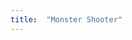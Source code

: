 ```yaml
---
title:  "Monster Shooter"
---
```

<!--externe lib bestanden-->
<script src="https://cdn.jsdelivr.net/npm/p5@1.2.0/lib/p5.js"></script>
<script src="/javascript/lib/p5.play.js"></script>

<!--lib bestanden-->
<script src="/javascript/lib/Game.js"></script>
<script src="/javascript/lib/GameCanvas.js"></script>
<script src="/javascript/lib/GameObject.js"></script>

<!--game objecten-->
<script src="/javascript/classes/GameObject/Monster.js"></script>
<script src="/javascript/classes/GameObject/Robot.js"></script>
<script src="/javascript/classes/GameObject/Zombie.js"></script>
<script src="/javascript/classes/GameObject/Tile.js"></script>
<script src="/javascript/classes/GameObject/Gold.js"></script>
<script src="/javascript/classes/GameObject/Player.js"></script>



<!--game class-->
<script src="/javascript/classes/MonsterEscaper.js"></script>

<!--p5 sketch-->
<script src="/javascript/sketch.js"></script>
